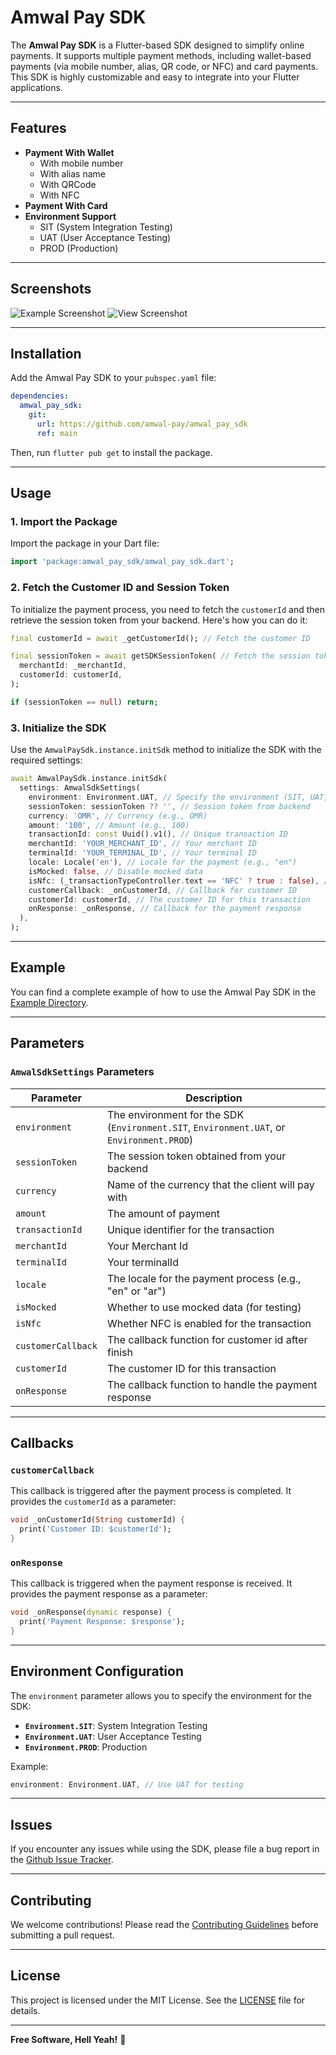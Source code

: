 # Amwal Pay SDK

The **Amwal Pay SDK** is a Flutter-based SDK designed to simplify online payments. It supports multiple payment methods, including wallet-based payments (via mobile number, alias, QR code, or NFC) and card payments. This SDK is highly customizable and easy to integrate into your Flutter applications.

---

## Features

- **Payment With Wallet**
  - With mobile number
  - With alias name
  - With QRCode
  - With NFC
- **Payment With Card**
- **Environment Support**
  - SIT (System Integration Testing)
  - UAT (User Acceptance Testing)
  - PROD (Production)

---

## Screenshots

![Example Screenshot](https://github.com/amwal-pay/amwal_pay_sdk/blob/main/screen_shot/example.jpeg?raw=true)
![View Screenshot](https://github.com/amwal-pay/amwal_pay_sdk/blob/main/screen_shot/view.jpeg?raw=true)

---

## Installation

Add the Amwal Pay SDK to your `pubspec.yaml` file:

```yaml
dependencies:
  amwal_pay_sdk:
    git:
      url: https://github.com/amwal-pay/amwal_pay_sdk
      ref: main
```

Then, run `flutter pub get` to install the package.

---

## Usage

### 1. Import the Package

Import the package in your Dart file:

```dart
import 'package:amwal_pay_sdk/amwal_pay_sdk.dart';
```

### 2. Fetch the Customer ID and Session Token

To initialize the payment process, you need to fetch the `customerId` and then retrieve the session token from your backend. Here's how you can do it:

```dart
final customerId = await _getCustomerId(); // Fetch the customer ID

final sessionToken = await getSDKSessionToken( // Fetch the session token from the backend
  merchantId: _merchantId,
  customerId: customerId,
);

if (sessionToken == null) return;
```

### 3. Initialize the SDK

Use the `AmwalPaySdk.instance.initSdk` method to initialize the SDK with the required settings:

```dart
await AmwalPaySdk.instance.initSdk(
  settings: AmwalSdkSettings(
    environment: Environment.UAT, // Specify the environment (SIT, UAT, or PROD)
    sessionToken: sessionToken ?? '', // Session token from backend
    currency: 'OMR', // Currency (e.g., OMR)
    amount: '100', // Amount (e.g., 100)
    transactionId: const Uuid().v1(), // Unique transaction ID
    merchantId: 'YOUR_MERCHANT_ID', // Your merchant ID
    terminalId: 'YOUR_TERMINAL_ID', // Your terminal ID
    locale: Locale('en'), // Locale for the payment (e.g., "en")
    isMocked: false, // Disable mocked data
    isNfc: (_transactionTypeController.text == 'NFC' ? true : false), // Enable NFC if needed
    customerCallback: _onCustomerId, // Callback for customer ID
    customerId: customerId, // The customer ID for this transaction
    onResponse: _onResponse, // Callback for the payment response
  ),
);
```

---

## Example

You can find a complete example of how to use the Amwal Pay SDK in the [Example Directory](https://github.com/amwal-pay/amwal_pay_sdk/-/tree/master/example).

---

## Parameters

### `AmwalSdkSettings` Parameters

| Parameter         | Description                                             |
| ----------------- |---------------------------------------------------------|
| `environment`     | The environment for the SDK (`Environment.SIT`, `Environment.UAT`, or `Environment.PROD`) |
| `sessionToken`    | The session token obtained from your backend            |
| `currency`        | Name of the currency that the client will pay with      |
| `amount`          | The amount of payment                                   |
| `transactionId`   | Unique identifier for the transaction                   |
| `merchantId`      | Your Merchant Id                                        |
| `terminalId`      | Your terminalId                                         |
| `locale`          | The locale for the payment process (e.g., "en" or "ar") |
| `isMocked`        | Whether to use mocked data (for testing)                |
| `isNfc`           | Whether NFC is enabled for the transaction              |
| `customerCallback`| The callback function for customer id after finish      |
| `customerId`      | The customer ID for this transaction                    |
| `onResponse`      | The callback function to handle the payment response    |

---

## Callbacks

### `customerCallback`

This callback is triggered after the payment process is completed. It provides the `customerId` as a parameter:

```dart
void _onCustomerId(String customerId) {
  print('Customer ID: $customerId');
}
```

### `onResponse`

This callback is triggered when the payment response is received. It provides the payment response as a parameter:

```dart
void _onResponse(dynamic response) {
  print('Payment Response: $response');
}
```

---

## Environment Configuration

The `environment` parameter allows you to specify the environment for the SDK:

- **`Environment.SIT`**: System Integration Testing
- **`Environment.UAT`**: User Acceptance Testing
- **`Environment.PROD`**: Production

Example:

```dart
environment: Environment.UAT, // Use UAT for testing
```

---

## Issues

If you encounter any issues while using the SDK, please file a bug report in the [Github Issue Tracker](https://github.com/amwal-pay/amwal_pay_sdk/-/issues).

---

## Contributing

We welcome contributions! Please read the [Contributing Guidelines](https://github.com/amwal-pay/amwal_pay_sdk/-/blob/master/CHANGELOG.md) before submitting a pull request.

---

## License

This project is licensed under the MIT License. See the [LICENSE](https://github.com/amwal-pay/amwal_pay_sdk/-/blob/master/LICENSE) file for details.

---

**Free Software, Hell Yeah!** 🎉
```

